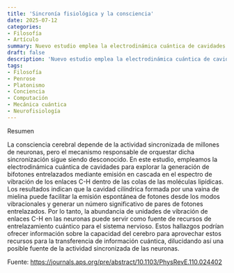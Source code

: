 ```yaml
---
title: 'Sincronía fisiológica y la consciencia'
date: 2025-07-12
categories:
- Filosofía
- Artículo
summary: Nuevo estudio emplea la electrodinámica cuántica de cavidades para explorar la generación de bifotones entrelazados mediante emisión en cascada en el espectro de vibración de los enlaces C-H dentro de las colas de las moléculas lipídicas.
draft: false
description: 'Nuevo estudio emplea la electrodinámica cuántica de cavidades para explorar la generación de bifotones entrelazados mediante emisión en cascada en el espectro de vibración de los enlaces C-H dentro de las colas de las moléculas lipídicas.'
tags:
- Filosofía
- Penrose
- Platonismo
- Conciencia
- Computación
- Mecánica cuántica
- Neurofisiología
---
```


Resumen

La consciencia cerebral depende de la actividad sincronizada de millones de neuronas, pero el mecanismo responsable de orquestar dicha sincronización sigue siendo desconocido. En este estudio, empleamos la electrodinámica cuántica de cavidades para explorar la generación de bifotones entrelazados mediante emisión en cascada en el espectro de vibración de los enlaces C-H dentro de las colas de las moléculas lipídicas. Los resultados indican que la cavidad cilíndrica formada por una vaina de mielina puede facilitar la emisión espontánea de fotones desde los modos vibracionales y generar un número significativo de pares de fotones entrelazados. Por lo tanto, la abundancia de unidades de vibración de enlaces C-H en las neuronas puede servir como fuente de recursos de entrelazamiento cuántico para el sistema nervioso. Estos hallazgos podrían ofrecer información sobre la capacidad del cerebro para aprovechar estos recursos para la transferencia de información cuántica, dilucidando así una posible fuente de la actividad sincronizada de las neuronas.

Fuente: https://journals.aps.org/pre/abstract/10.1103/PhysRevE.110.024402